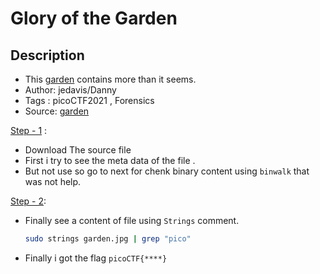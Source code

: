 # Glory of the Garden

## Description
- This [garden](./garden.jpg) contains more than it seems.
- Author: jedavis/Danny
- Tags  : picoCTF2021 , Forensics
- Source: [garden](./garden.jpg)

<ins>Step - 1</ins> :
- Download The source file
- First i try to see the meta data of the file .
- But not use so go to next for chenk binary content using `binwalk` that was not help.

<ins>Step - 2</ins>:
- Finally see a content of file using `Strings` comment.
   ```sh
   sudo strings garden.jpg | grep "pico"
   ```
- Finally i got the flag `picoCTF{****}`

